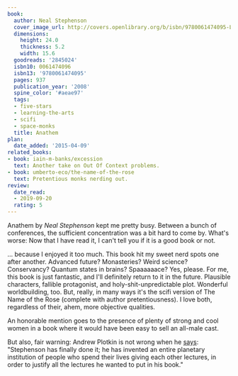 ```yaml
---
book:
  author: Neal Stephenson
  cover_image_url: http://covers.openlibrary.org/b/isbn/9780061474095-L.jpg
  dimensions:
    height: 24.0
    thickness: 5.2
    width: 15.6
  goodreads: '2845024'
  isbn10: 0061474096
  isbn13: '9780061474095'
  pages: 937
  publication_year: '2008'
  spine_color: '#aeae97'
  tags:
  - five-stars
  - learning-the-arts
  - scifi
  - space-monks
  title: Anathem
plan:
  date_added: '2015-04-09'
related_books:
- book: iain-m-banks/excession
  text: Another take on Out Of Context problems.
- book: umberto-eco/the-name-of-the-rose
  text: Pretentious monks nerding out.
review:
  date_read:
  - 2019-09-20
  rating: 5
---
```


Anathem by *Neal Stephenson* kept me pretty busy. Between a bunch of conferences, the sufficient concentration was a bit
hard to come by. What's worse: Now that I have read it, I can't tell you if it is a good book or not.

… because I enjoyed it too much. This book hit my sweet nerd spots one after another. Advanced future? Monasteries?
Weird science? Conservancy? Quantum states in brains? Spaaaaaace? Yes, please. For me, this book is just fantastic, and
I'll definitely return to it in the future. Plausible characters, fallible protagonist, and holy-shit-unpredictable
plot. Wonderful worldbuilding, too. But, really, in many ways it's the scifi version of The Name of the Rose (complete
with author pretentiousness). I love both, regardless of their, ahem, more objective qualities.

An honorable mention goes to the presence of plenty of strong and cool women in a book where it would have been easy to
sell an all-male cast.

But also, fair warning: Andrew Plotkin is not wrong when he
[says](https://www.eblong.com/zarf/bookscan/review/stephenson_neal_anathem.html): "Stephenson has finally done it; he
has invented an entire planetary institution of people who spend their lives giving each other lectures, in order to
justify all the lectures he wanted to put in his book."
